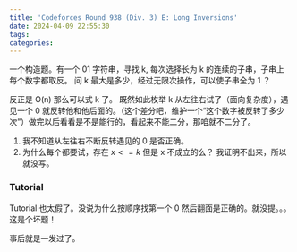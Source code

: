 ```yaml
---
title: 'Codeforces Round 938 (Div. 3) E: Long Inversions'
date: 2024-04-09 22:55:30
tags:
categories:
---
```

一个构造题。有一个 01 字符串，寻找 k, 每次选择长为 k 的连续的子串，子串上每个数字都取反。
问 k 最大是多少，经过无限次操作，可以使子串全为 1 ？

反正是 O(n) 那么可以式 k 了。
既然如此枚举 k 从左往右试了（面向复杂度），遇见一个 0 就反转他和他后面的。（这个差分吧，维护一个“这个数字被反转了多少次”）做完以后看看是不是能行的，看起来不能二分，那咱就不二分了。

1. 我不知道从左往右不断反转遇见的 0 是否正确。
2. 为什么每个都要试，存在 $x<=k$ 但是 x 不成立的么？
我证明不出来，所以就没写。

### Tutorial
Tutorial 也太假了。没说为什么按顺序找第一个 0 然后翻面是正确的。就没提。。。这是个坏题！

事后就是一发过了。